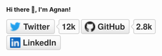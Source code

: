 ### Hi there 👋, I'm Agnan!

<p align="left">
	<a href="https://twitter.com/agnanph"><img src="imgs/twitter.svg" alt="Twitter"></a>
	<a href="https://github.com/agnanp"><img src="imgs/github.svg" alt="GitHub"></a>
	<a href="https://www.linkedin.com/in/agnanp/"><img src="imgs/linkedin.svg" alt="LinkedIn"></a>
</p>
